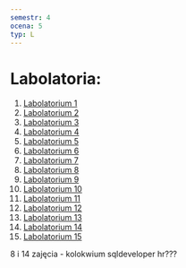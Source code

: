 ```yaml
---
semestr: 4
ocena: 5
typ: L
---
```


# Labolatoria:
1. [Labolatorium 1](/Notatki/Semestr%204/Bazy%20danych%201/Labolatoria/Labolatorium%201/Labolatorium%201.md)
2. [Labolatorium 2](/Notatki/Semestr%204/Bazy%20danych%201/Labolatoria/Labolatorium%202/Labolatorium%202.md)
3. [Labolatorium 3](/Notatki/Semestr%204/Bazy%20danych%201/Labolatoria/Labolatorium%203/Labolatorium%203.md)
4. [Labolatorium 4](/Notatki/Semestr%204/Bazy%20danych%201/Labolatoria/Labolatorium%204/Labolatorium%204.md)
5. [Labolatorium 5](/Notatki/Semestr%204/Bazy%20danych%201/Labolatoria/Labolatorium%205/Labolatorium%205.md)
6. [Labolatorium 6](/Notatki/Semestr%204/Bazy%20danych%201/Labolatoria/Labolatorium%206/Labolatorium%206.md)
7. [Labolatorium 7](/Notatki/Semestr%204/Bazy%20danych%201/Labolatoria/Labolatorium%207/Labolatorium%207.md)
8. [Labolatorium 8](/Notatki/Semestr%204/Bazy%20danych%201/Labolatoria/Labolatorium%208/Labolatorium%208.md)
9. [Labolatorium 9](/Notatki/Semestr%204/Bazy%20danych%201/Labolatoria/Labolatorium%209/Labolatorium%209.md)
10. [Labolatorium 10](/Notatki/Semestr%204/Bazy%20danych%201/Labolatoria/Labolatorium%2010/Labolatorium%2010.md)
11. [Labolatorium 11](/Notatki/Semestr%204/Bazy%20danych%201/Labolatoria/Labolatorium%2011/Labolatorium%2011.md)
12. [Labolatorium 12](/Notatki/Semestr%204/Bazy%20danych%201/Labolatoria/Labolatorium%2012/Labolatorium%2012.md)
13. [Labolatorium 13](/Notatki/Semestr%204/Bazy%20danych%201/Labolatoria/Labolatorium%2013/Labolatorium%2013.md)
14. [Labolatorium 14](/Notatki/Semestr%204/Bazy%20danych%201/Labolatoria/Labolatorium%2014/Labolatorium%2014.md)
15. [Labolatorium 15](/Notatki/Semestr%204/Bazy%20danych%201/Labolatoria/Labolatorium%2015/Labolatorium%2015.md)



8 i 14 zajęcia - kolokwium
sqldeveloper
hr???

